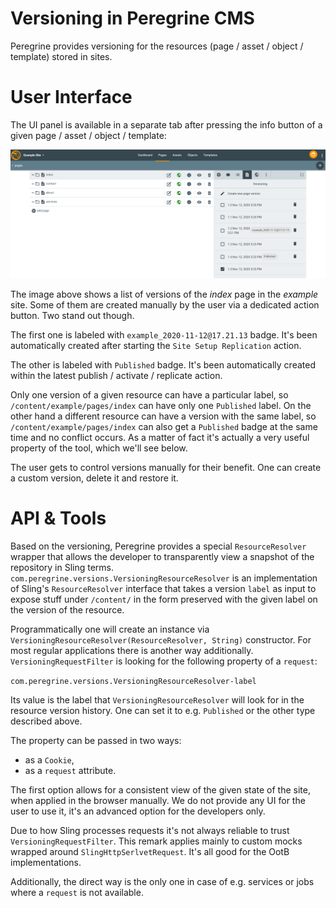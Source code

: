 Versioning in Peregrine CMS
=====

Peregrine provides versioning for the resources (page / asset / object / template) stored in sites.

# User Interface

The UI panel is available in a separate tab after pressing the info button of a given page / asset / object / template:

![Sample Versioning Panel](versioning-panel.png)

The image above shows a list of versions of the _index_ page in the _example_ site. Some of them are created
manually by the user via a dedicated action button. Two stand out though.

The first one is labeled with `example_2020-11-12@17.21.13` badge. It's been automatically created after starting
the `Site Setup Replication` action.

The other is labeled with `Published` badge. It's been automatically created within the latest publish / activate /
replicate action.

Only one version of a given resource can have a particular label, so `/content/example/pages/index` can have only one
`Published` label. On the other hand a different resource can have a version with the same label, so
`/content/example/pages/index` can also get a `Published` badge at the same time and no conflict occurs. As a matter
of fact it's actually a very useful property of the tool, which we'll see below.

The user gets to control versions manually for their benefit. One can create a custom version, delete it and restore it.

# API & Tools

Based on the versioning, Peregrine provides a special `ResourceResolver` wrapper that allows the developer
to transparently view a snapshot of the repository in Sling terms.
`com.peregrine.versions.VersioningResourceResolver` is an implementation of Sling's `ResourceResolver` interface that
takes a version `label` as input to expose stuff under `/content/` in the form preserved with the given label
on the version of the resource.

Programmatically one will create an instance via `VersioningResourceResolver(ResourceResolver, String)` constructor.
For most regular applications there is another way additionally. `VersioningRequestFilter` is looking for the following
property of a `request`:

`com.peregrine.versions.VersioningResourceResolver-label`

Its value is the label that `VersioningResourceResolver` will look for in the resource version history. One can set it
to e.g. `Published` or the other type described above.

The property can be passed in two ways:
* as a `Cookie`,
* as a `request` attribute.

The first option allows for a consistent view of the given state of the site, when applied in the browser manually.
We do not provide any UI for the user to use it, it's an advanced option for the developers only.

Due to how Sling processes requests it's not always reliable to trust `VersioningRequestFilter`. This remark applies
mainly to custom mocks wrapped around `SlingHttpSerlvetRequest`. It's all good for the OotB implementations.

Additionally, the direct way is the only one in case of e.g. services or jobs where a `request` is not available.
